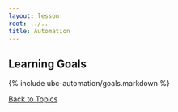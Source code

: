 ```yaml
---
layout: lesson
root: ../..
title: Automation
---
```


## Learning Goals
{% include ubc-automation/goals.markdown %}

[Back to Topics](../../index.html#topics)
